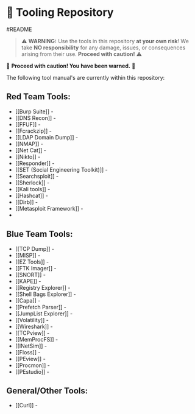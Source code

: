 # 🚀 Tooling Repository
#README


> ⚠️ **WARNING:** Use the tools in this repository **at your own risk**! We take **NO responsibility** for any damage, issues, or consequences arising from their use. **Proceed with caution!** ⚠️

🚧 **Proceed with caution! You have been warned.** 🚧

The following tool manual's are currently within this repository:

## Red Team Tools:
- [[Burp Suite]] - 
- [[DNS Recon]] -
- [[FFUF]] -
- [[Fcrackzip]] -
- [[LDAP Domain Dump]] - 
- [[NMAP]] -
- [[Net Cat]] -
- [[Nikto]] -
- [[Responder]] - 
- [[SET (Social Engineering Toolkit)]] -
- [[Searchsploit]] -
- [[Sherlock]] -
- [[Kali tools]] -
- [[Hashcat]] -
- [[Dirb]] - 
- [[Metasploit Framework]] - 
- 

## Blue Team Tools:
- [[TCP Dump]] -
- [[MISP]] -
- [[EZ Tools]] - 
- [[FTK Imager]] -
- [[SNORT]] -
- [[KAPE]] -
- [[Registry Explorer]] -
- [[Shell Bags Explorer]] - 
- [[Capa]] - 
- [[Prefetch Parser]] - 
- [[JumpList Explorer]] - 
- [[Volatility]] - 
- [[Wireshark]] - 
- [[TCPview]] - 
- [[MemProcFS]] - 
- [[INetSim]] - 
- [[Floss]] - 
- [[PEview]] - 
- [[Procmon]] - 
- [[PEstudio]] -

## General/Other Tools: 
- [[Curl]] - 



